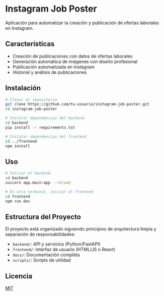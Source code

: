 # Instagram Job Poster

Aplicación para automatizar la creación y publicación de ofertas laborales en Instagram.

## Características

- Creación de publicaciones con datos de ofertas laborales
- Generación automática de imágenes con diseño profesional
- Publicación automatizada en Instagram
- Historial y análisis de publicaciones

## Instalación

```bash
# Clonar el repositorio
git clone https://github.com/tu-usuario/instagram-job-poster.git
cd instagram-job-poster

# Instalar dependencias del backend
cd backend
pip install -r requirements.txt

# Instalar dependencias del frontend
cd ../frontend
npm install
```

## Uso

```bash
# Iniciar el backend
cd backend
uvicorn app.main:app --reload

# En otra terminal, iniciar el frontend
cd frontend
npm run dev
```

## Estructura del Proyecto

El proyecto está organizado siguiendo principios de arquitectura limpia y separación de responsabilidades:

- `backend/`: API y servicios (Python/FastAPI)
- `frontend/`: Interfaz de usuario (HTML/JS o React)
- `docs/`: Documentación completa
- `scripts/`: Scripts de utilidad

## Licencia

[MIT](LICENSE)
